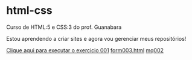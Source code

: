 # html-css
 Curso de HTML:5 e CSS:3 do prof. Guanabara

 Estou aprendendo a criar sites e agora vou gerenciar
 meus repositórios!

 <a href="https://christian405893.github.io/html-css/exercicios/ex001/index.html">Clique aqui para executar o exercicio 001</a>
 <a href="https://christian405893.github.io/html-css/exercicios/ex025/form03.html">form003.html</a>
 <a href="https://christian405893.github.io/html-css/exercicios/ex026/mq002/index.html">mq002</a>
